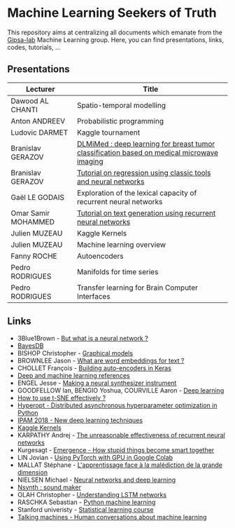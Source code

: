 # Machine Learning Seekers of Truth

This repository aims at centralizing all documents which emanate from the [Gipsa-lab](http://www.gipsa-lab.grenoble-inp.fr/) Machine Learning group. Here, you can find presentations, links, codes, tutorials, ...

## Presentations
| Lecturer | Title |
| -------- | ----- |
| Dawood AL CHANTI | Spatio-temporal modelling |
| Anton ANDREEV | Probabilistic programming |
| Ludovic DARMET | Kaggle tournament |
| Branislav GERAZOV | [DLMiMed : deep learning for breast tumor classification based on medical microwave imaging](https://github.com/bgerazov/DLMiMed) |
| Branislav GERAZOV | [Tutorial on regression using classic tools and neural networks](https://github.com/bgerazov/PyRegression) |
| Gaël LE GODAIS | Exploration of the lexical capacity of recurrent neural networks |
| Omar Samir MOHAMMED | [Tutorial on text generation using recurrent neural networks](https://github.com/osm3000/text_generation_rnn_tutorial) |
| Julien MUZEAU | Kaggle Kernels |
| Julien MUZEAU | Machine learning overview |
| Fanny ROCHE | Autoencoders |
| Pedro RODRIGUES | Manifolds for time series |
| Pedro RODRIGUES | Transfer learning for Brain Computer Interfaces |

## Links
* 3Blue1Brown - [But what is a neural network ?](https://www.youtube.com/watch?v=aircAruvnKk)
* [BayesDB](http://probcomp.csail.mit.edu/bayesdb/)
* BISHOP Christopher - [Graphical models](https://www.youtube.com/watch?v=ju1Grt2hdko)
* BROWNLEE Jason - [What are word embeddings for text ?](https://machinelearningmastery.com/what-are-word-embeddings/)
* CHOLLET François - [Building auto-encoders in Keras](https://blog.keras.io/building-autoencoders-in-keras.html)
* [Deep and machine learning references](https://docs.google.com/spreadsheets/d/1pspL9FiGcYWG0F1BrfrnWsejC7kd6WiO1iz7aFe4L_0/edit#gid=0)
* ENGEL Jesse - [Making a neural synthesizer instrument](https://magenta.tensorflow.org/nsynth-instrument)
* GOODFELLOW Ian, BENGIO Yoshua, COURVILLE Aaron - [Deep learning](http://www.deeplearningbook.org/)
* [How to use t-SNE effectively ?](https://distill.pub/2016/misread-tsne/)
* [Hyperopt - Distributed asynchronous hyperparameter optimization in Python](https://github.com/hyperopt/hyperopt)
* [IPAM 2018 - New deep learning techniques](https://www.ipam.ucla.edu/programs/workshops/new-deep-learning-techniques/?tab=schedule)
* [Kaggle Kernels](https://www.kaggle.com/general/37924)
* KARPATHY Andrej - [The unreasonable effectiveness of recurrent neural networks](https://karpathy.github.io/2015/05/21/rnn-effectiveness/)
* Kurgesagt - [Emergence - How stupid things become smart together](https://www.youtube.com/watch?v=16W7c0mb-rE)
* LIN Jovian - [Using PyTorch with GPU in Google Colab](https://jovianlin.io/pytorch-with-gpu-in-google-colab/)
* MALLAT Stéphane - [L'apprentissage face à la malédiction de la grande dimension](https://www.college-de-france.fr/site/stephane-mallat/course-2017-2018.htm)
* NIELSEN Michael - [Neural networks and deep learning](http://neuralnetworksanddeeplearning.com)
* [Nsynth : sound maker](https://experiments.withgoogle.com/ai/sound-maker/view/)
* OLAH Christopher - [Understanding LSTM networks](http://colah.github.io/posts/2015-08-Understanding-LSTMs/)
* RASCHKA Sebastian - [Python machine learning](https://github.com/rasbt/python-machine-learning-book)
* Stanford univeristy - [Statistical learning course](https://lagunita.stanford.edu/courses/HumanitiesSciences/StatLearning/Winter2016/about)
* [Talking machines - Human conversations about machine learning](http://www.thetalkingmachines.com/)
